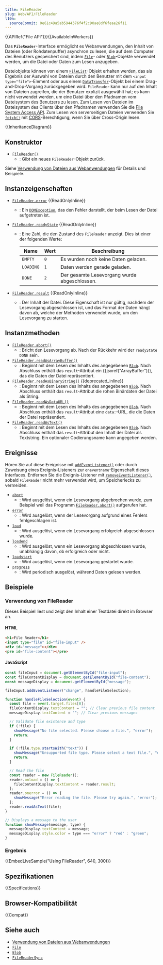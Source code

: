 ```yaml
---
title: FileReader
slug: Web/API/FileReader
l10n:
  sourceCommit: 0e61c49a5ab5944376f4f2c90ae8df6feae26f11
---
```


{{APIRef("File API")}}{{AvailableInWorkers}}

Das **`FileReader`**-Interface ermöglicht es Webanwendungen, den Inhalt von Dateien (oder Rohdatenpuffer) asynchron zu lesen, die auf dem Computer des Benutzers gespeichert sind, indem [`File`](/de/docs/Web/API/File)- oder [`Blob`](/de/docs/Web/API/Blob)-Objekte verwendet werden, um die Datei oder Daten zum Lesen anzugeben.

Dateiobjekte können von einem [`FileList`](/de/docs/Web/API/FileList)-Objekt erhalten werden, das als Ergebnis der Auswahl von Dateien durch den Benutzer mit dem `<input type="file">`-Element oder aus einem [`DataTransfer`](/de/docs/Web/API/DataTransfer)-Objekt bei einem Drag-and-Drop-Vorgang zurückgegeben wird. `FileReader` kann nur auf den Inhalt von Dateien zugreifen, die der Benutzer explizit ausgewählt hat; es kann nicht verwendet werden, um eine Datei über den Pfadnamen vom Dateisystem des Benutzers zu lesen. Zum Lesen von Dateien im Dateisystem des Clients über den Pfadnamen verwenden Sie die [File System Access API](/de/docs/Web/API/File_System_API). Zum Lesen von serverseitigen Dateien verwenden Sie [`fetch()`](/de/docs/Web/API/Window/fetch) mit [CORS](/de/docs/Web/HTTP/CORS)-Berechtigung, wenn Sie über Cross-Origin lesen.

{{InheritanceDiagram}}

## Konstruktor

- [`FileReader()`](/de/docs/Web/API/FileReader/FileReader)
  - : Gibt ein neues `FileReader`-Objekt zurück.

Siehe [Verwendung von Dateien aus Webanwendungen](/de/docs/Web/API/File_API/Using_files_from_web_applications) für Details und Beispiele.

## Instanzeigenschaften

- [`FileReader.error`](/de/docs/Web/API/FileReader/error) {{ReadOnlyInline}}
  - : Ein [`DOMException`](/de/docs/Web/API/DOMException), das den Fehler darstellt, der beim Lesen der Datei aufgetreten ist.
- [`FileReader.readyState`](/de/docs/Web/API/FileReader/readyState) {{ReadOnlyInline}}

  - : Eine Zahl, die den Zustand des `FileReader` anzeigt. Dies ist einer der folgenden Werte:

    | Name      | Wert | Beschreibung                                 |
    | --------- | ---- | -------------------------------------------- |
    | `EMPTY`   | `0`  | Es wurden noch keine Daten geladen.          |
    | `LOADING` | `1`  | Daten werden gerade geladen.                 |
    | `DONE`    | `2`  | Der gesamte Lesevorgang wurde abgeschlossen. |

- [`FileReader.result`](/de/docs/Web/API/FileReader/result) {{ReadOnlyInline}}
  - : Der Inhalt der Datei. Diese Eigenschaft ist nur gültig, nachdem der Lesevorgang abgeschlossen ist, und das Format der Daten hängt davon ab, welche der Methoden verwendet wurde, um den Lesevorgang zu starten.

## Instanzmethoden

- [`FileReader.abort()`](/de/docs/Web/API/FileReader/abort)
  - : Bricht den Lesevorgang ab. Nach der Rückkehr wird der `readyState` `DONE` sein.
- [`FileReader.readAsArrayBuffer()`](/de/docs/Web/API/FileReader/readAsArrayBuffer)
  - : Beginnt mit dem Lesen des Inhalts des angegebenen [`Blob`](/de/docs/Web/API/Blob). Nach Abschluss enthält das `result`-Attribut ein {{jsxref("ArrayBuffer")}}, das die Daten der Datei repräsentiert.
- [`FileReader.readAsBinaryString()`](/de/docs/Web/API/FileReader/readAsBinaryString) {{deprecated_inline}}
  - : Beginnt mit dem Lesen des Inhalts des angegebenen [`Blob`](/de/docs/Web/API/Blob). Nach Abschluss enthält das `result`-Attribut die rohen Binärdaten der Datei als String.
- [`FileReader.readAsDataURL()`](/de/docs/Web/API/FileReader/readAsDataURL)
  - : Beginnt mit dem Lesen des Inhalts des angegebenen [`Blob`](/de/docs/Web/API/Blob). Nach Abschluss enthält das `result`-Attribut eine `data:`-URL, die die Daten der Datei repräsentiert.
- [`FileReader.readAsText()`](/de/docs/Web/API/FileReader/readAsText)
  - : Beginnt mit dem Lesen des Inhalts des angegebenen [`Blob`](/de/docs/Web/API/Blob). Nach Abschluss enthält das `result`-Attribut den Inhalt der Datei als Textstring. Ein optionaler Codierungsname kann angegeben werden.

## Ereignisse

Hören Sie auf diese Ereignisse mit [`addEventListener()`](/de/docs/Web/API/EventTarget/addEventListener) oder durch Zuweisung eines Ereignis-Listeners zur `oneventname`-Eigenschaft dieses Interfaces. Entfernen Sie die Ereignis-Listener mit [`removeEventListener()`](/de/docs/Web/API/EventTarget/removeEventListener), sobald `FileReader` nicht mehr verwendet wird, um Speicherlecks zu vermeiden.

- [`abort`](/de/docs/Web/API/FileReader/abort_event)
  - : Wird ausgelöst, wenn ein Lesevorgang abgebrochen wurde, zum Beispiel weil das Programm [`FileReader.abort()`](/de/docs/Web/API/FileReader/abort) aufgerufen hat.
- [`error`](/de/docs/Web/API/FileReader/error_event)
  - : Wird ausgelöst, wenn der Lesevorgang aufgrund eines Fehlers fehlgeschlagen ist.
- [`load`](/de/docs/Web/API/FileReader/load_event)
  - : Wird ausgelöst, wenn ein Lesevorgang erfolgreich abgeschlossen wurde.
- [`loadend`](/de/docs/Web/API/FileReader/loadend_event)
  - : Wird ausgelöst, wenn ein Lesevorgang abgeschlossen wurde, unabhängig davon, ob erfolgreich oder nicht.
- [`loadstart`](/de/docs/Web/API/FileReader/loadstart_event)
  - : Wird ausgelöst, wenn ein Lesevorgang gestartet wurde.
- [`progress`](/de/docs/Web/API/FileReader/progress_event)
  - : Wird periodisch ausgelöst, während Daten gelesen werden.

## Beispiele

### Verwendung von FileReader

Dieses Beispiel liest und zeigt den Inhalt einer Textdatei direkt im Browser an.

#### HTML

```html
<h1>File Reader</h1>
<input type="file" id="file-input" />
<div id="message"></div>
<pre id="file-content"></pre>
```

#### JavaScript

```js
const fileInput = document.getElementById("file-input");
const fileContentDisplay = document.getElementById("file-content");
const messageDisplay = document.getElementById("message");

fileInput.addEventListener("change", handleFileSelection);

function handleFileSelection(event) {
  const file = event.target.files[0];
  fileContentDisplay.textContent = ""; // Clear previous file content
  messageDisplay.textContent = ""; // Clear previous messages

  // Validate file existence and type
  if (!file) {
    showMessage("No file selected. Please choose a file.", "error");
    return;
  }

  if (!file.type.startsWith("text")) {
    showMessage("Unsupported file type. Please select a text file.", "error");
    return;
  }

  // Read the file
  const reader = new FileReader();
  reader.onload = () => {
    fileContentDisplay.textContent = reader.result;
  };
  reader.onerror = () => {
    showMessage("Error reading the file. Please try again.", "error");
  };
  reader.readAsText(file);
}

// Displays a message to the user
function showMessage(message, type) {
  messageDisplay.textContent = message;
  messageDisplay.style.color = type === "error" ? "red" : "green";
}
```

### Ergebnis

{{EmbedLiveSample("Using FileReader", 640, 300)}}

## Spezifikationen

{{Specifications}}

## Browser-Kompatibilität

{{Compat}}

## Siehe auch

- [Verwendung von Dateien aus Webanwendungen](/de/docs/Web/API/File_API/Using_files_from_web_applications)
- [`File`](/de/docs/Web/API/File)
- [`Blob`](/de/docs/Web/API/Blob)
- [`FileReaderSync`](/de/docs/Web/API/FileReaderSync)
